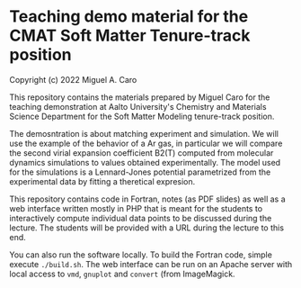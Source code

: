 # Teaching demo material for the CMAT Soft Matter Tenure-track position

Copyright (c) 2022 Miguel A. Caro

This repository contains the materials prepared by Miguel Caro for the
teaching demonstration at Aalto University's Chemistry and Materials Science
Department for the Soft Matter Modeling tenure-track position.

The demosntration is about matching experiment and simulation. We will use
the example of the behavior of a Ar gas, in particular we will compare the
second virial expansion coefficient B2(T) computed from molecular dynamics
simulations to values obtained experimentally. The model used for the simulations
is a Lennard-Jones potential parametrized from the experimental data by fitting
a theretical expresion.

This repository contains code in Fortran, notes (as PDF slides) as well as a web
interface written mostly in PHP that is meant for the students to interactively
compute individual data points to be discussed during the lecture.
The students will be provided with a URL during the lecture to this end.

You can also run the software locally. To build the Fortran code, simple
execute `./build.sh`. The web interface can be
run on an Apache server with local access to `vmd`, `gnuplot` and `convert` (from
ImageMagick.
